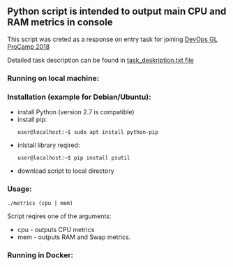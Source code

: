 ## Python script is intended to output main CPU and RAM metrics in console 


This script was creted as a response on entry task for joining [DevOps GL ProCamp 2018](https://www.globallogic.com/ua/news/gl-procamp-devops-kyiv-2018/ "DevOps GL ProCamp 2018")


Detailed task description can be found in [task_deskription.txt file](task_deskription.txt)


### Running on local machine:
### Installation (example for Debian/Ubuntu):

- install Python (version 2.7 is compatible)
- install pip:
  ```
  user@localhost:~$ sudo apt install python-pip
  ```
- inlstall library reqired:
  ```
  user@localhost:~$ pip install psutil
  ```
- download script to local directory


### Usage:
```
./metrics (cpu | mem)
```
Script reqires one of the arguments:
* cpu - outputs CPU metrics
* mem - outputs RAM and Swap metrics.


### Running in Docker: 
